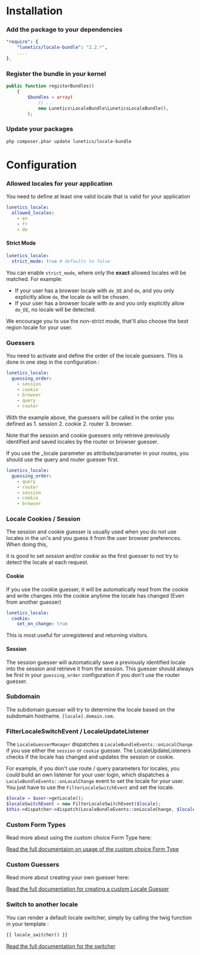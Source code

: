 # Installation

### Add the package to your dependencies

``` yaml
"require": {
    "lunetics/locale-bundle": "2.2.*",
    ....
},
```

### Register the bundle in your kernel

``` php
public function registerBundles()
    {
        $bundles = array(
            // ...
            new Lunetics\LocaleBundle\LuneticsLocaleBundle(),
        );
```

### Update your packages

```
php composer.phar update lunetics/locale-bundle
```

# Configuration

### Allowed locales for your application

You need to define at least one valid locale that is valid for your application

``` yaml
lunetics_locale:
  allowed_locales:
    - en
    - fr
    - de
```

#### Strict Mode

``` yaml
lunetics_locale:
  strict_mode: true # defaults to false
```
You can enable `strict_mode`, where only the **exact** allowed locales will be matched. For example:

* If your user has a browser locale with `de_DE` and `de`, and you only explicitly allow `de`, the locale `de` will be chosen.
* If your user has a browser locale with `de` and you only explicitly allow `de_DE`, no locale will be detected.

We encourage you to use the non-strict mode, that'll also choose the best region locale for your user.

### Guessers

You need to activate and define the order of the locale guessers. This is done in one step in the configuration :

``` yaml
lunetics_locale:
  guessing_order:
    - session
    - cookie
    - browser
    - query
    - router
```
With the example above, the guessers will be called in the order you defined as 1. session 2. cookie 2. router 3. browser.

Note that the session and cookie guessers only retrieve previously identified and saved locales by the router or browser guesser.

If you use the _locale parameter as attribute/parameter in your routes, you should use the query and router guesser first.

``` yaml
lunetics_locale:
  guessing_order:
    - query
    - router
    - session
    - cookie
    - browser
```

### Locale Cookies / Session 

The session and cookie guesser is usually used when you do not use locales in the uri's and you guess it from the user browser preferences. When doing this,

 it is good to set *session* and/or *cookie* as the first guesser to not try to detect the locale at each request.

#### Cookie
If you use the cookie guesser, it will be automatically read from the cookie and write changes into the cookie anytime the locale has changed (Even from another guesser)

``` yaml
lunetics_locale:
  cookie:
    set_on_change: true
```
This is most useful for unregistered and returning visitors.

#### Session

The session guesser will automatically save a previously identified locale into the session and retrieve it from the session. This guesser should always be first in your `guessing_order` configuration if you don't use the router guesser.

### Subdomain

The subdomain guesser will try to determine the locale based on the subdomain hostname. `[locale].domain.com`.

### FilterLocaleSwitchEvent / LocaleUpdateListener
The `LocaleGuesserManager` dispatches a `LocaleBundleEvents::onLocalChange` if you use either the `session` or `cookie` guesser. The LocaleUpdateListeners checks if the locale has changed and updates the session or cookie.


For example, if you don't use route / query parameters for locales, you could build an own listener for your user login, which dispatches a `LocaleBundleEvents::onLocalChange` event to set the locale for your user. You just have to use the `FilterLocaleSwitchEvent` and set the locale.

``` php
$locale = $user->getLocale();
$localeSwitchEvent = new FilterLocaleSwitchEvent($locale);
$this->dispatcher->dispatch(LocaleBundleEvents::onLocaleChange, $localeSwitchEvent);
```
### Custom Form Types

Read more about using the custom choice Form Type here:

[Read the full documentaion on usage of the custom choice Form Type](forms.md)

### Custom Guessers

Read more about creating your own guesser here:

[Read the full documentation for creating a custom Locale Guesser](guesser.md)

### Switch to another locale

You can render a default locale switcher, simply by calling the twig function in your template :

``` html
{{ locale_switcher() }}
```

[Read the full documentation for the switcher](switcher.md)
